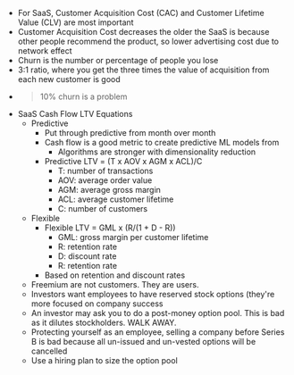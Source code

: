 - For SaaS, Customer Acquisition Cost (CAC) and Customer Lifetime Value (CLV) are most important
- Customer Acquisition Cost decreases the older the SaaS is because other people recommend the product, so lower advertising cost due to network effect
- Churn is the number or percentage of people you lose
- 3:1 ratio, where you get the three times the value of acquisition from each new customer is good
- >10% churn is a problem
- SaaS Cash Flow LTV Equations
	- Predictive
		- Put through predictive from month over month
		-  Cash flow is a good metric to create predictive ML models from
			- Algorithms are stronger with dimensionality reduction
		- Predictive LTV = (T x AOV x AGM x ACL)/C
			- T: number of transactions
			- AOV: average order value
			- AGM: average gross margin
			- ACL: average customer lifetime
			- C: number of customers
	- Flexible
		- Flexible LTV = GML x (R/(1 + D - R))
			- GML: gross margin per customer lifetime
			- R: retention rate
			- D: discount rate
			- R: retention rate
		- Based on retention and discount rates
	- Freemium are not customers. They are users.
	- Investors want employees to have reserved stock options (they're more focused on company success 
	- An investor may ask you to do a post-money option pool. This is bad as it dilutes stockholders. WALK AWAY.
	- Protecting yourself as an employee, selling a company before Series B is bad because all un-issued and un-vested options will be cancelled
	- Use a hiring plan to size the option pool